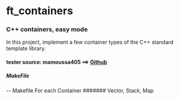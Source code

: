 # ft_containers


### C++ containers, easy mode



In this project, implement a few container types of the C++ standard template library.


#### tester source: mamoussa405 ==> [Github](https://github.com/mamoussa405/ft_containers_tests)



##### MakeFile

-- Makefile For each Container
    ####### Vector, Stack, Map


